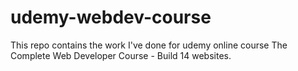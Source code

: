 # udemy-webdev-course

This repo contains the work I've done for udemy online course The Complete Web Developer Course - Build 14 websites. 
